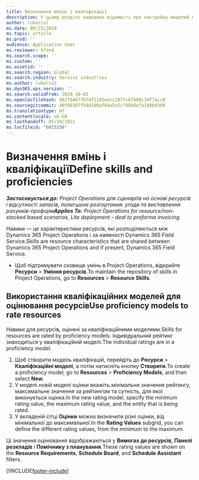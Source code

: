 ```yaml
---
title: Визначення вмінь і кваліфікації
description: У цьому розділі наведено відомості про настройку моделей кваліфікацій для оцінки ресурсів.
author: ruhercul
ms.date: 09/23/2020
ms.topic: article
ms.prod: ''
audience: Application User
ms.reviewer: kfend
ms.search.scope: ''
ms.custom: ''
ms.assetid: ''
ms.search.region: Global
ms.search.industry: Service industries
ms.author: ruhercul
ms.dyn365.ops.version: ''
ms.search.validFrom: 2020-10-01
ms.openlocfilehash: 982f64677b74f2195eacc287fc07b80c34f7acc0
ms.sourcegitcommit: 40f68387f594180af64a5e5c748b6efa188bd300
ms.translationtype: HT
ms.contentlocale: uk-UA
ms.lasthandoff: 05/10/2021
ms.locfileid: "6015356"
---
```

# <a name="define-skills-and-proficiencies"></a><span data-ttu-id="3fe9a-103">Визначення вмінь і кваліфікації</span><span class="sxs-lookup"><span data-stu-id="3fe9a-103">Define skills and proficiencies</span></span>

<span data-ttu-id="3fe9a-104">_**Застосовується до:** Project Operations для сценаріїв на основі ресурсів і відсутності запасів, полегшене розгортання: угоди та виставлення рахунків-проформ_</span><span class="sxs-lookup"><span data-stu-id="3fe9a-104">_**Applies To:** Project Operations for resource/non-stocked based scenarios, Lite deployment - deal to proforma invoicing_</span></span>

<span data-ttu-id="3fe9a-105">Навики — це характеристики ресурсів, які розподіляються між Dynamics 365 Project Operations і за наявності Dynamics 365 Field Service.</span><span class="sxs-lookup"><span data-stu-id="3fe9a-105">Skills are resource characteristics that are shared between Dynamics 365 Project Operations and if present, Dynamics 365 Field Service.</span></span> 

- <span data-ttu-id="3fe9a-106">Щоб підтримувати сховище умінь в Project Operations, відкрийте **Ресурси** \> **Уміння ресурсів**.</span><span class="sxs-lookup"><span data-stu-id="3fe9a-106">To maintain the repository of skills in Project Operations, go to **Resources** \> **Resource Skills**.</span></span> 

## <a name="use-proficiency-models-to-rate-resources"></a><span data-ttu-id="3fe9a-107">Використання кваліфікаційних моделей для оцінювання ресурсів</span><span class="sxs-lookup"><span data-stu-id="3fe9a-107">Use proficiency models to rate resources</span></span>

<span data-ttu-id="3fe9a-108">Навики для ресурсів, оцінені за кваліфікаційними моделями.</span><span class="sxs-lookup"><span data-stu-id="3fe9a-108">Skills for resources are rated by proficiency models.</span></span> <span data-ttu-id="3fe9a-109">Індивідуальний рейтинг знаходиться у кваліфікаційній моделі.</span><span class="sxs-lookup"><span data-stu-id="3fe9a-109">The individual ratings are in a proficiency model.</span></span> 

1. <span data-ttu-id="3fe9a-110">Щоб створити модель кваліфікацій, перейдіть до **Ресурси** \> **Кваліфікаційні моделі**, а потім натисніть кнопку **Створити**.</span><span class="sxs-lookup"><span data-stu-id="3fe9a-110">To create a proficiency model, go to **Resources** \> **Proficiency Models**, and then select **New**.</span></span>
2. <span data-ttu-id="3fe9a-111">У моделі новій моделі оцінки вкажіть мінімальне значення рейтингу, максимальне значення за рейтингом та сутність, для якої виконується оцінка.</span><span class="sxs-lookup"><span data-stu-id="3fe9a-111">In the new rating model, specify the minimum rating value, the maximum rating value, and the entity that is being rated.</span></span>
3. <span data-ttu-id="3fe9a-112">У вкладеній сітці **Оцінки** можна визначити різні оцінки, від мінімальної до максимальної.</span><span class="sxs-lookup"><span data-stu-id="3fe9a-112">In the **Rating Values** subgrid, you can define the different rating values, from the minimum to the maximum.</span></span>


<span data-ttu-id="3fe9a-113">Ці значення оцінювання відображаються у **Вимогах до ресурсів**, **Панелі розкладів** і **Помічнику з планування**.</span><span class="sxs-lookup"><span data-stu-id="3fe9a-113">These rating values are shown on the **Resource Requirements**, **Schedule Board**, and **Schedule Assistant** filters.</span></span>


[!INCLUDE[footer-include](../includes/footer-banner.md)]